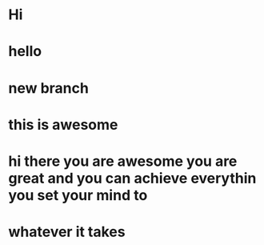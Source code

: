 # Hi

# hello
# new branch
# this is awesome







# hi there you are awesome you are great and you can achieve everythin you set your mind to 
# whatever it takes